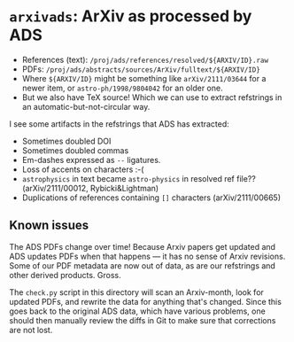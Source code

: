# `arxivads`: ArXiv as processed by ADS

- References (text): `/proj/ads/references/resolved/${ARXIV/ID}.raw`
- PDFs: `/proj/ads/abstracts/sources/ArXiv/fulltext/${ARXIV/ID}`
- Where `${ARXIV/ID}` might be something like `arXiv/2111/03644` for a newer
  item, or `astro-ph/1998/9804042` for an older one.
- But we also have TeX source! Which we can use to extract refstrings in an
  automatic-but-not-circular way.

I see some artifacts in the refstrings that ADS has extracted:

- Sometimes doubled DOI
- Sometimes doubled commas
- Em-dashes expressed as `--` ligatures.
- Loss of accents on characters :-(
- `astrophysics` in text became `astro-physics` in resolved ref file?? (arXiv/2111/00012, Rybicki&Lightman)
- Duplications of references containing `[]` characters (arXiv/2111/00665)

## Known issues

The ADS PDFs change over time! Because Arxiv papers get updated and ADS updates
PDFs when that happens — it has no sense of Arxiv revisions. Some of our PDF
metadata are now out of data, as are our refstrings and other derived products.
Gross.

The `check.py` script in this directory will scan an Arxiv-month, look for
updated PDFs, and rewrite the data for anything that's changed. Since this goes
back to the original ADS data, which have various problems, one should then
manually review the diffs in Git to make sure that corrections are not lost.
